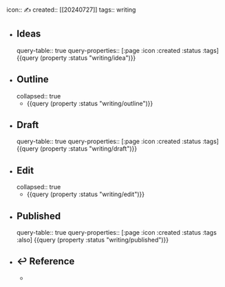 icon:: ✍
created:: [[20240727]]
tags:: writing

- ## Ideas
  query-table:: true
  query-properties:: [:page :icon :created :status :tags]
  {{query (property :status "writing/idea")}}
- ## Outline
  collapsed:: true
  - {{query (property :status "writing/outline")}}
- ## Draft
  query-table:: true
  query-properties:: [:page :icon :created :status :tags]
  {{query (property :status "writing/draft")}}
- ## Edit
  collapsed:: true
  - {{query (property :status "writing/edit")}}
- ## Published
  query-table:: true
  query-properties:: [:page :icon :created :status :tags :also]
  {{query (property :status "writing/published")}}
- ## ↩ Reference
  -